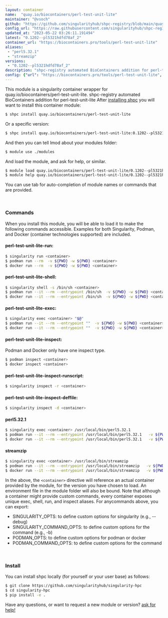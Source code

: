 ```yaml
---
layout: container
name:  "quay.io/biocontainers/perl-test-unit-lite"
maintainer: "@vsoch"
github: "https://github.com/singularityhub/shpc-registry/blob/main/quay.io/biocontainers/perl-test-unit-lite/container.yaml"
config_url: "https://raw.githubusercontent.com/singularityhub/shpc-registry/main/quay.io/biocontainers/perl-test-unit-lite/container.yaml"
updated_at: "2023-05-22 03:26:11.191494"
latest: "0.1202--pl5321hdfd78af_2"
container_url: "https://biocontainers.pro/tools/perl-test-unit-lite"
aliases:
 - "perl5.32.1"
 - "streamzip"
versions:
 - "0.1202--pl5321hdfd78af_2"
description: "shpc-registry automated BioContainers addition for perl-test-unit-lite"
config: {"url": "https://biocontainers.pro/tools/perl-test-unit-lite", "maintainer": "@vsoch", "description": "shpc-registry automated BioContainers addition for perl-test-unit-lite", "latest": {"0.1202--pl5321hdfd78af_2": "sha256:ba1ad8045474ca7c146939879994ff9791fbc9cf8861268aedfe474efc32b068"}, "tags": {"0.1202--pl5321hdfd78af_2": "sha256:ba1ad8045474ca7c146939879994ff9791fbc9cf8861268aedfe474efc32b068"}, "docker": "quay.io/biocontainers/perl-test-unit-lite", "aliases": {"perl5.32.1": "/usr/local/bin/perl5.32.1", "streamzip": "/usr/local/bin/streamzip"}}
---
```


This module is a singularity container wrapper for quay.io/biocontainers/perl-test-unit-lite.
shpc-registry automated BioContainers addition for perl-test-unit-lite
After [installing shpc](#install) you will want to install this container module:


```bash
$ shpc install quay.io/biocontainers/perl-test-unit-lite
```

Or a specific version:

```bash
$ shpc install quay.io/biocontainers/perl-test-unit-lite:0.1202--pl5321hdfd78af_2
```

And then you can tell lmod about your modules folder:

```bash
$ module use ./modules
```

And load the module, and ask for help, or similar.

```bash
$ module load quay.io/biocontainers/perl-test-unit-lite/0.1202--pl5321hdfd78af_2
$ module help quay.io/biocontainers/perl-test-unit-lite/0.1202--pl5321hdfd78af_2
```

You can use tab for auto-completion of module names or commands that are provided.

<br>

### Commands

When you install this module, you will be able to load it to make the following commands accessible.
Examples for both Singularity, Podman, and Docker (container technologies supported) are included.

#### perl-test-unit-lite-run:

```bash
$ singularity run <container>
$ podman run --rm  -v ${PWD} -w ${PWD} <container>
$ docker run --rm  -v ${PWD} -w ${PWD} <container>
```

#### perl-test-unit-lite-shell:

```bash
$ singularity shell -s /bin/sh <container>
$ podman run --it --rm --entrypoint /bin/sh  -v ${PWD} -w ${PWD} <container>
$ docker run --it --rm --entrypoint /bin/sh  -v ${PWD} -w ${PWD} <container>
```

#### perl-test-unit-lite-exec:

```bash
$ singularity exec <container> "$@"
$ podman run --it --rm --entrypoint ""  -v ${PWD} -w ${PWD} <container> "$@"
$ docker run --it --rm --entrypoint ""  -v ${PWD} -w ${PWD} <container> "$@"
```

#### perl-test-unit-lite-inspect:

Podman and Docker only have one inspect type.

```bash
$ podman inspect <container>
$ docker inspect <container>
```

#### perl-test-unit-lite-inspect-runscript:

```bash
$ singularity inspect -r <container>
```

#### perl-test-unit-lite-inspect-deffile:

```bash
$ singularity inspect -d <container>
```


#### perl5.32.1

```bash
$ singularity exec <container> /usr/local/bin/perl5.32.1
$ podman run --it --rm --entrypoint /usr/local/bin/perl5.32.1   -v ${PWD} -w ${PWD} <container> -c " $@"
$ docker run --it --rm --entrypoint /usr/local/bin/perl5.32.1   -v ${PWD} -w ${PWD} <container> -c " $@"
```


#### streamzip

```bash
$ singularity exec <container> /usr/local/bin/streamzip
$ podman run --it --rm --entrypoint /usr/local/bin/streamzip   -v ${PWD} -w ${PWD} <container> -c " $@"
$ docker run --it --rm --entrypoint /usr/local/bin/streamzip   -v ${PWD} -w ${PWD} <container> -c " $@"
```



In the above, the `<container>` directive will reference an actual container provided
by the module, for the version you have chosen to load. An environment file in the
module folder will also be bound. Note that although a container
might provide custom commands, every container exposes unique exec, shell, run, and
inspect aliases. For anycommands above, you can export:

 - SINGULARITY_OPTS: to define custom options for singularity (e.g., --debug)
 - SINGULARITY_COMMAND_OPTS: to define custom options for the command (e.g., -b)
 - PODMAN_OPTS: to define custom options for podman or docker
 - PODMAN_COMMAND_OPTS: to define custom options for the command

<br>

### Install

You can install shpc locally (for yourself or your user base) as follows:

```bash
$ git clone https://github.com/singularityhub/singularity-hpc
$ cd singularity-hpc
$ pip install -e .
```

Have any questions, or want to request a new module or version? [ask for help!](https://github.com/singularityhub/singularity-hpc/issues)